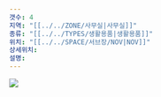 ```yaml
---
갯수: 4
지역: "[[../../ZONE/사무실|사무실]]"
종류: "[[../../TYPES/생활용품|생활용품]]"
위치: "[[../../SPACE/서브장/NOV|NOV]]"
상세위치: 
설명:
---
```

![](http://192.168.50.22/images/240713_IMG_0100.jpg)